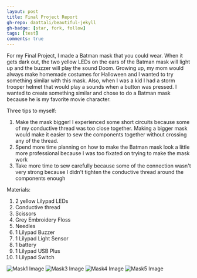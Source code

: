```yaml
---
layout: post
title: Final Project Report
gh-repo: daattali/beautiful-jekyll
gh-badge: [star, fork, follow]
tags: [test]
comments: true
---
```

For my Final Project, I made a Batman mask that you could wear. When it gets dark out, the two yellow LEDs on the ears of the Batman mask will light up and the buzzer will play the sound Doom. Growing up, my mom would always make homemade costumes for Halloween and I wanted to try something similar with this mask. Also, when I was a kid I had a storm trooper helmet that would play a sounds when a button was pressed. I wanted to create something similar and chose to do a Batman mask because he is my favorite movie character. 

Three tips to myself:
1) Make the mask bigger! I experienced some short circuits because some of my conductive thread was too close together. Making a bigger mask would make it easier to sew the components together without crossing any of the thread.
2) Spend more time planning on how to make the Batman mask look a little more professional because I was too fixated on trying to make the mask work
3) Take more time to sew carefully because some of the connection wasn't very strong because I didn't tighten the conductive thread around the components enough

Materials:
1) 2 yellow Lilypad LEDs
2) Conductive thread
3) Scissors
4) Grey Embroidery Floss
5) Needles
6) 1 Lilypad Buzzer
7) 1 Lilypad Light Sensor
8) 1 battery
9) 1 Lilypad USB Plus
10) 1 Lilypad Switch


![Mask1 Image](https://owenstadheim.github.io/assets/img/batmanmask.png)
![Mask3 Image](https://owenstadheim.github.io/assets/img/batman4.png)
![Mask4 Image](https://owenstadheim.github.io/assets/img/batman2.png)
![Mask5 Image](https://owenstadheim.github.io/assets/img/batman1.png)
